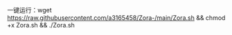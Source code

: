 一键运行：wget https://raw.githubusercontent.com/a3165458/Zora-/main/Zora.sh && chmod +x Zora.sh && ./Zora.sh
